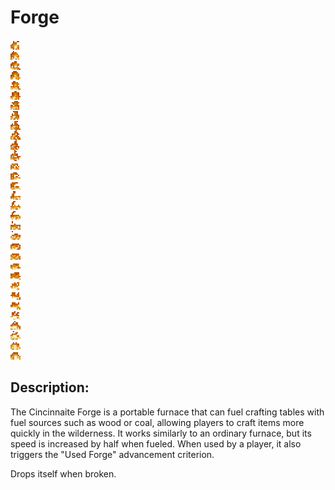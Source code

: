 
# Forge
![forge.png](../../images/forge.png) 

## Description:
The Cincinnaite Forge is a portable furnace that can fuel crafting tables with fuel sources such as wood or coal, allowing players to craft items more quickly in the wilderness. It works similarly to an ordinary furnace, but its speed is increased by half when fueled. When used by a player, it also triggers the "Used Forge" advancement criterion.

Drops itself when broken.
